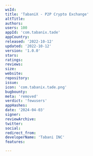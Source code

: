 ```yaml
---
wsId: 
title: 'TabaniX - P2P Crypto Exchange'
altTitle: 
authors: 
users: 100
appId: 'com.tabanix.tade'
appCountry: 
released: '2022-10-12'
updated: '2022-10-12'
version: '1.0.0'
stars: 
ratings: 
reviews: 
size: 
website: 
repository: 
issue: 
icon: 'com.tabanix.tade.png'
bugbounty: 
meta: 'removed'
verdict: 'fewusers'
appHashes: 
date: '2024-04-03'
signer: 
reviewArchive: 
twitter: 
social: 
redirect_from: 
developerName: 'Tabani INC'
features: 

---
```


